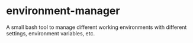 environment-manager
===================

A small bash tool to manage different working environments with different settings, environment variables, etc.
